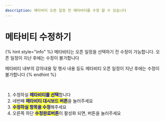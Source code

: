 ```yaml
---
description: 메타비티 오픈 일정 전 메타비티를 수정 할 수 있습니다
---
```


# 메타비티 수정하기

{% hint style="info" %}
메타비티는 오픈 일정을 선택하기 전 수정이 가능합니다. 오픈 일정이 지난 후에는 수정이 불가합니다

메타비티 내부의 강의내용 및 행사 내용 등도 메타비티 오픈 일정이 지난 후에는 수정이 불가합니다
{% endhint %}

<figure><img src="../../../.gitbook/assets/스크린샷 2023-11-23 오후 1.16.29.png" alt=""><figcaption></figcaption></figure>

1. 수정하실 <mark style="color:blue;">**메타비티를 선택**</mark>합니다&#x20;
2. 네번째 <mark style="color:blue;">**메타비티 대시보드 버튼**</mark>을 눌러주세요
3. <mark style="color:blue;">**수정하실 항목을 수정**</mark>해주세요
4. 오른쪽 하단 <mark style="color:blue;">**수정완료버튼**</mark>이 활성화 되면, 버튼을 눌러주세요&#x20;




